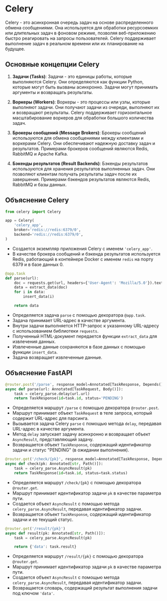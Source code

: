 # Celery

Celery - это асинхронная очередь задач на основе распределенного обмена сообщениями. Она используется для обработки
ресурсоемких или длительных задач в фоновом режиме, позволяя веб-приложению быстро реагировать на запросы пользователей. Celery
поддерживает выполнение задач в реальном времени или их планирование на будущее.

## Основные концепции Celery

1. **Задачи (Tasks)**: Задачи - это единицы работы, которые выполняются Celery. Они определяются как функции Python, которые
   могут быть вызваны асинхронно. Задачи могут принимать аргументы и возвращать результаты.

2. **Воркеры (Workers)**: Воркеры - это процессы или узлы, которые выполняют задачи. Они получают задачи из очереди, выполняют
   их и возвращают результаты. Celery поддерживает горизонтальное масштабирование воркеров для обработки большого количества
   задач.

3. **Брокеры сообщений (Message Brokers)**: Брокеры сообщений используются для обмена сообщениями между клиентами и воркерами
   Celery. Они обеспечивают надежную доставку задач и результатов. Примерами брокеров сообщений являются Redis, RabbitMQ и
   Apache Kafka.

4. **Бэкенды результатов (Result Backends)**: Бэкенды результатов используются для хранения результатов выполненных задач. Они
   позволяют клиентам получать результаты задач после их завершения. Примерами бэкендов результатов являются Redis, RabbitMQ и
   базы данных.

## Объяснение Celery

```python
from celery import Celery

app = Celery(
    'celery_app',
    broker='redis://redis:6379/0',
    backend='redis://redis:6379/0',
)
```

- Создается экземпляр приложения Celery с именем `'celery_app'`.
- В качестве брокера сообщений и бэкенда результатов используется Redis, работающий в контейнере Docker с именем `redis` на
  порту 6379 и в базе данных 0.

```python
@app.task
def parse(url):
    doc = requests.get(url, headers={'User-Agent': 'Mozilla/5.0'}).text
    data = extract_data(doc)
    for i in data:
        insert_data(i)

    return data
```

- Определяется задача `parse` с помощью декоратора `@app.task`.
- Задача принимает URL-адрес в качестве аргумента.
- Внутри задачи выполняется HTTP-запрос к указанному URL-адресу с использованием библиотеки `requests`.
- Полученный HTML-документ передается функции `extract_data` для извлечения данных.
- Извлеченные данные сохраняются в базе данных с помощью функции `insert_data`.
- Задача возвращает извлеченные данные.

## Объяснение FastAPI

```python
@router.post('/parse', response_model=Annotated[TaskResponse, Depends()])
async def parse(url: Annotated[TaskRequest, Body()]):
    task = celery_parse.delay(url.url)
    return TaskResponse(id=task.id, status='PENDING')
```

- Определяется маршрут `/parse` с помощью декоратора `@router.post`.
- Маршрут принимает объект `TaskRequest` в теле запроса, который содержит URL-адрес для парсинга.
- Вызывается задача Celery `parse` с помощью метода `delay`, передавая URL-адрес в качестве аргумента.
- Метод `delay` запускает задачу асинхронно и возвращает объект `AsyncResult`, представляющий задачу.
- Возвращается объект `TaskResponse`, содержащий идентификатор задачи и статус "PENDING" (в ожидании выполнения).

```python
@router.get('/check/{pk}', response_model=Annotated[TaskResponse, Depends()])
async def check(pk: Annotated[str, Path()]):
    task = celery_parse.AsyncResult(pk)
    return TaskResponse(id=task.id, status=task.status)
```

- Определяется маршрут `/check/{pk}` с помощью декоратора `@router.get`.
- Маршрут принимает идентификатор задачи `pk` в качестве параметра пути.
- Создается объект `AsyncResult` с помощью метода `celery_parse.AsyncResult`, передавая идентификатор задачи.
- Возвращается объект `TaskResponse`, содержащий идентификатор задачи и ее текущий статус.

```python
@router.get('/result/{pk}')
async def result(pk: Annotated[str, Path()]):
    task = celery_parse.AsyncResult(pk)

    return {'data': task.result}
```

- Определяется маршрут `/result/{pk}` с помощью декоратора `@router.get`.
- Маршрут принимает идентификатор задачи `pk` в качестве параметра пути.
- Создается объект `AsyncResult` с помощью метода `celery_parse.AsyncResult`, передавая идентификатор задачи.
- Возвращается словарь, содержащий результат выполнения задачи под ключом `'data'`.
